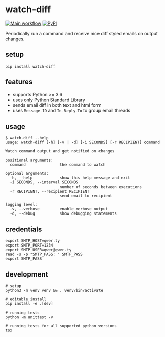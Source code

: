# watch-diff

[![Main workflow](https://github.com/berfr/watch-diff/workflows/Main%20workflow/badge.svg)](https://github.com/berfr/watch-diff/actions?query=workflow%3A%22Main+workflow%22)
[![PyPI](https://img.shields.io/pypi/v/watch-diff)](https://pypi.org/project/watch-diff)

Periodically run a command and receive nice diff styled emails on output changes.

## setup

```shell
pip install watch-diff
```

## features

- supports Python >= 3.6
- uses only Python Standard Library
- sends email diff in both text and html form
- uses `Message-ID` and `In-Reply-To` to group email threads

## usage

```console
$ watch-diff --help
usage: watch-diff [-h] [-v | -d] [-i SECONDS] [-r RECIPIENT] command

Watch command output and get notified on changes

positional arguments:
  command               the command to watch

optional arguments:
  -h, --help            show this help message and exit
  -i SECONDS, --interval SECONDS
                        number of seconds between executions
  -r RECIPIENT, --recipient RECIPIENT
                        send email to recipient

logging level:
  -v, --verbose         enable verbose output
  -d, --debug           show debugging statements
```

## credentials

```shell
export SMTP_HOST=qwer.ty
export SMTP_PORT=1234
export SMTP_USER=qwer@qwer.ty
read -s -p "SMTP_PASS: " SMTP_PASS
export SMTP_PASS
```

## development

```shell
# setup
python3 -m venv venv && . venv/bin/activate

# editable install
pip install -e .[dev]

# running tests
python -m unittest -v

# running tests for all supported python versions
tox
```
